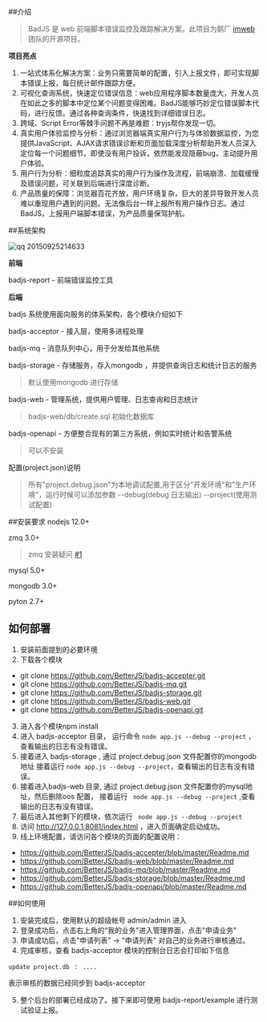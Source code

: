 ##介绍

>BadJS 是 web 前端脚本错误监控及跟踪解决方案。此项目为鹅厂 [imweb](http://imweb.io/) 团队的开源项目。


**项目亮点**

1. 一站式体系化解决方案：业务只需要简单的配置，引入上报文件，即可实现脚本错误上报，每日统计邮件跟踪方便。
2. 可视化查询系统，快速定位错误信息：web应用程序脚本数量庞大，开发人员在如此之多的脚本中定位某个问题变得困难。BadJS能够巧妙定位错误脚本代码，进行反馈。通过各种查询条件，快速找到详细错误日志。
3. 跨域、Script Error等棘手问题不再是难题：tryjs帮你发现一切。
4. 真实用户体验监控与分析：通过浏览器端真实用户行为与体验数据监控，为您提供JavaScript、AJAX请求错误诊断和页面加载深度分析帮助开发人员深入定位每一个问题细节。即使没有用户投诉，依然能发现隐蔽bug，主动提升用户体验。
5. 用户行为分析：细粒度追踪真实的用户行为操作及流程，前端崩溃、加载缓慢及错误问题，可关联到后端进行深度诊断。
6. 产品质量的保障：浏览器百花齐放，用户环境复杂，巨大的差异导致开发人员难以重现用户遇到的问题。无法像后台一样上报所有用户操作日志。通过BadJS，上报用户端脚本错误，为产品质量保驾护航。

##系统架构


![qq 20150925214633](https://cloud.githubusercontent.com/assets/2292731/10102147/6720c4e4-63cf-11e5-8ae5-0aac7c89a91b.png)

**前端**

badjs-report - 前端错误监控工具
<br/>

**后端**


badjs 系统使用面向服务的体系架构，各个模块介绍如下

badjs-acceptor - 接入层，使用多进程处理

badjs-mq - 消息队列中心，用于分发给其他系统

badjs-storage - 存储服务，存入mongodb ，并提供查询日志和统计日志的服务
> 默认使用mongodb 进行存储

badjs-web - 管理系统，提供用户管理、日志查询和日志统计
> badjs-web/db/create.sql 初始化数据库

badjs-openapi - 方便整合现有的第三方系统，例如实时统计和告警系统
> 可以不安装

配置(project.json)说明
> 所有"project.debug.json"为本地调试配置,用于区分"开发环境"和"生产环境"，运行时候可以添加参数 --debug(debug 日志输出) --project(使用测试配置)



##安装要求
nodejs 12.0+

zmq 3.0+ 
> zmq 安装疑问  [#1 ](https://github.com/BetterJS/doc/issues/1)

mysql 5.0+

mongodb 3.0+

pyton 2.7+

## 如何部署

1. 安装前面提到的必要环境
2. 下载各个模块
  - git clone https://github.com/BetterJS/badjs-accepter.git
  - git clone https://github.com/BetterJS/badjs-mq.git
  - git clone https://github.com/BetterJS/badjs-storage.git
  - git clone https://github.com/BetterJS/badjs-web.git
  - git clone https://github.com/BetterJS/badjs-openapi.git
3. 进入各个模块npm install 
4. 进入 badjs-acceptor 目录， 运行命令 `` node app.js --debug --project `` ，查看输出的日志有没有错误。
5. 接着进入 badjs-storage , 通过 project.debug.json 文件配置你的mongodb地址 接着运行  `` node app.js --debug --project ``，查看输出的日志有没有错误。
6. 接着进入badjs-web 目录, 通过 project.debug.json 文件配置你的mysql地址，然后删除oos 配置， 接着运行  `` node app.js --debug --project`` ,查看输出的日志有没有错误。
7. 最后进入其他剩下的模块，依次运行 `` node app.js --debug --project``
8. 访问 http://127.0.0.1:8081/index.html ，进入页面确定启动成功。
9. 线上环境配置，请访问各个模块的页面的配置说明：
  - https://github.com/BetterJS/badjs-accepter/blob/master/Readme.md
  - https://github.com/BetterJS/badjs-web/blob/master/Readme.md
  - https://github.com/BetterJS/badjs-mq/blob/master/Readme.md
  - https://github.com/BetterJS/badjs-storage/blob/master/Readme.md
  - https://github.com/BetterJS/badjs-openapi/blob/master/Readme.md


##如何使用
1. 安装完成后，使用默认的超级帐号 admin/admin 进入
2. 登录成功后，点击右上角的“我的业务”进入管理界面，点击"申请业务"
3. 申请成功后，点击"申请列表" -> "申请列表" 对自己的业务进行审核通过。
4. 完成审核，查看 badjs-acceptor 模块的控制台日志会打印如下信息
```
update project.db ： ....
```
表示审核的数据已经同步到 badjs-acceptor

5. 整个后台的部署已经成功了。接下来即可使用 badjs-report/example 进行测试验证上报。
